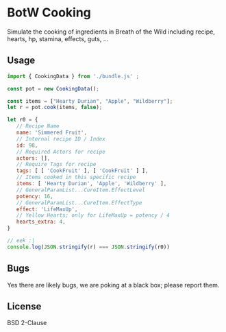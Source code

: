 BotW Cooking
============

Simulate the cooking of ingredients in Breath of the Wild
including recipe, hearts, hp, stamina, effects, guts, ...

Usage
-----

```js
import { CookingData } from './bundle.js' ;

const pot = new CookingData();

const items = ["Hearty Durian", "Apple", "Wildberry"];
let r = pot.cook(items, false);

let r0 = {
   // Recipe Name
   name: 'Simmered Fruit',
   // Internal recipe ID / Index
   id: 98,
   // Required Actors for recipe
   actors: [],
   // Require Tags for recipe
   tags: [ [ 'CookFruit' ], [ 'CookFruit' ] ],
   // Items cooked in this specific recipe
   items: [ 'Hearty Durian', 'Apple', 'Wildberry' ],
   // GeneralParamList...CureItem.EffectLevel
   potency: 16,
   // GeneralParamList...CureItem.EffectType
   effect: 'LifeMaxUp',
   // Yellow Hearts; only for LifeMaxUp = potency / 4
   hearts_extra: 4,
}

// eek :|
console.log(JSON.stringify(r) === JSON.stringify(r0))
```

Bugs
----
Yes there are likely bugs, we are poking at a black box; please report them.

License
-------

BSD 2-Clause
